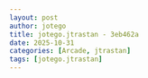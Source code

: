 ```yaml
---
layout: post
author: jotego
title: jotego.jtrastan - 3eb462a
date: 2025-10-31
categories: [Arcade, jtrastan]
tags: [jotego.jtrastan]
---
```


